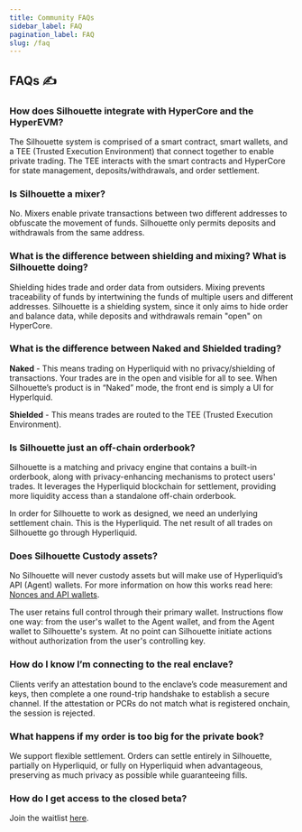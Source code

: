 ```yaml
---
title: Community FAQs
sidebar_label: FAQ
pagination_label: FAQ
slug: /faq
---
```


## FAQs ✍️

 ### How does Silhouette integrate with HyperCore and the HyperEVM?

The Silhouette system is comprised of a smart contract, smart wallets, and a TEE (Trusted Execution Environment) that connect together to enable private trading. The TEE interacts with the smart contracts and HyperCore for state management, deposits/withdrawals, and order settlement.

### Is Silhouette a mixer?

No. Mixers enable private transactions between two different addresses to obfuscate the movement of funds. Silhouette only permits deposits and withdrawals from the same address.

 ### What is the difference between shielding and mixing? What is Silhouette doing?

Shielding hides trade and order data from outsiders. Mixing prevents traceability of funds by intertwining the funds of multiple users and different addresses. Silhouette is a shielding system, since it only aims to hide order and balance data, while deposits and withdrawals remain "open" on HyperCore.

 ### What is the difference between Naked and Shielded trading?

**Naked** - This means trading on Hyperliquid with no privacy/shielding of transactions. Your trades are in the open and visible for all to see. When Silhouette’s product is in “Naked” mode, the front end is simply a UI for Hyperlquid.

**Shielded** - This means trades are routed to the TEE (Trusted Execution Environment).

 ### Is Silhouette just an off-chain orderbook?

Silhouette is a matching and privacy engine that contains a built-in orderbook, along with privacy-enhancing mechanisms to protect users' trades. It leverages the Hyperliquid blockchain for settlement, providing more liquidity access than a standalone off-chain orderbook. 
    
In order for Silhouette to work as designed, we need an underlying settlement chain. This is the Hyperliquid. The net result of all trades on Silhouette go through Hyperliquid.
    
 ### Does Silhouette Custody assets?

No Silhouette will never custody assets but will make use of Hyperliquid’s API (Agent) wallets. For more information on how this works read here: [Nonces and API wallets](https://hyperliquid.gitbook.io/hyperliquid-docs/for-developers/api/nonces-and-api-wallets?q=agent%20wallet&scope=current#api-wallets).

The user retains full control through their primary wallet. Instructions flow one way: from the user's wallet to the Agent wallet, and from the Agent wallet to Silhouette's system. At no point can Silhouette initiate actions without authorization from the user's controlling key. 

### How do I know I’m connecting to the real enclave?

Clients verify an attestation bound to the enclave’s code measurement and keys, then complete a one round-trip handshake to establish a secure channel. If the attestation or PCRs do not match what is registered onchain, the session is rejected.

### What happens if my order is too big for the private book?

We support flexible settlement. Orders can settle entirely in Silhouette, partially on Hyperliquid, or fully on Hyperliquid when advantageous, preserving as much privacy as possible while guaranteeing fills.

### How do I get access to the closed beta?
Join the waitlist [here](https://silhouette.exchange/).